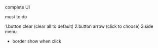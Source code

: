 complete UI

must to do

1.button clear (clear all to default)
2.button arrow (click to choose)
3.side menu
- border show when click
